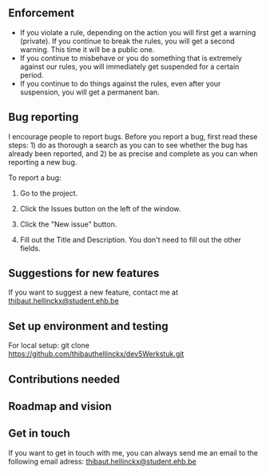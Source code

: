 ## Enforcement
- If you violate a rule, depending on the action you will first get a warning (private). If you continue to break the rules, you will get a second warning. This time it will be a public one.
- If you continue to misbehave or you do something that is extremely against our rules, you will immediately get suspended for a certain period.
- If you continue to do things against the rules, even after your suspension, you will get a permanent ban.
## Bug reporting

I encourage people to report bugs. Before you report a bug, first read these steps: 1) do as thorough a search as you can to see whether the bug has already been reported, and 2) be as precise and complete as you can when reporting a new bug.

To report a bug:

1. Go to the project.

2. Click the Issues button on the left of the window.

3. Click the "New issue" button.

4. Fill out the Title and Description. You don't need to fill out the other fields.

## Suggestions for new features
If you want to suggest a new feature, contact me at thibaut.hellinckx@student.ehb.be

## Set up environment and testing
For local setup:
git clone https://github.com/thibauthellinckx/dev5Werkstuk.git


## Contributions needed

## Roadmap and vision

## Get in touch
If you want to get in touch with me, you can always send me an email to the following email adress: thibaut.hellinckx@student.ehb.be